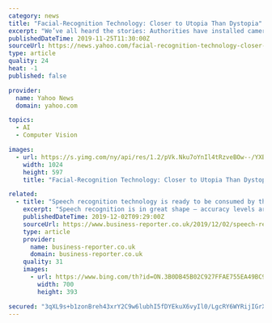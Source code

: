 ```yaml
---
category: news
title: "Facial-Recognition Technology: Closer to Utopia Than Dystopia"
excerpt: "We’ve all heard the stories: Authorities have installed cameras operating facial-recognition technology everywhere — on street corners, in shopping malls, even in office buildings. The software behind it is biased, generating high rates of false ..."
publishedDateTime: 2019-11-25T11:30:00Z
sourceUrl: https://news.yahoo.com/facial-recognition-technology-closer-utopia-113012053.html
type: article
quality: 24
heat: -1
published: false

provider:
  name: Yahoo News
  domain: yahoo.com

topics:
  - AI
  - Computer Vision

images:
  - url: https://s.yimg.com/ny/api/res/1.2/pVk.Nku7oYnIl4tRzveBOw--/YXBwaWQ9aGlnaGxhbmRlcjt3PTEyODA7aD03NDYuMjU-/https://s.yimg.com/uu/api/res/1.2/nLFz6dV4lfdO2dlE3LDOLA--~B/aD01OTc7dz0xMDI0O3NtPTE7YXBwaWQ9eXRhY2h5b24-/https://media.zenfs.com/en-US/the_national_review_738/d0abe0135369312a9050e55e7fbb3fe0
    width: 1024
    height: 597
    title: "Facial-Recognition Technology: Closer to Utopia Than Dystopia"

related:
  - title: "Speech recognition technology is ready to be consumed by the masses – so, what’s next?"
    excerpt: "Speech recognition is in great shape – accuracy levels are good and improving all the time. The accuracy is no longer focused on the easy scenarios, but is now being used for noisier, harder conversational use-cases, making the technology practical for ..."
    publishedDateTime: 2019-12-02T09:29:00Z
    sourceUrl: https://www.business-reporter.co.uk/2019/12/02/speech-recognition-technology-is-ready-to-be-consumed-by-the-masses-so-whats-next/
    type: article
    provider:
      name: business-reporter.co.uk
      domain: business-reporter.co.uk
    quality: 31
    images:
      - url: https://www.bing.com/th?id=ON.3B0DB45B02C927FFAE755EA49BC95299
        width: 700
        height: 393

secured: "3qXL9s+b1zonBreh43xrY2C9w6lubhI5fDYEkuX6vyIl0/LgcRY6WYRijIGrXMr0n0W2hwi3HIDM8SelDTfCctQmvFf0T79amys4i4HIiFOP661/eIb94ykh3xk70KLww4Mvusqf8GWRMjDgPylTe9tbj4OiVRsLfv6trxKZw6nSDUhSLB5twPX4F3Ekv16BfVc3/ppj1NJOHM7ttp6HQBM8ZfE+LMC/VWmqP8D5GhKPuFnTOpAfpaESq8F00ZCigeklKXQYSv0VPy5GfKDwNw==;98CyIz8UEyXJoeTc5Gn3dg=="
---
```


